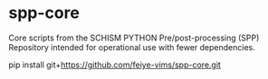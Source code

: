 # spp-core
Core scripts from the SCHISM PYTHON Pre/post-processing (SPP) Repository intended for operational use with fewer dependencies.

pip install git+https://github.com/feiye-vims/spp-core.git

